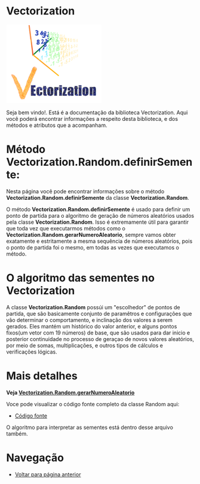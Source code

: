 # Vectorization
![Logo do projeto](https://github.com/WilliamJardim/Vectorization/blob/main/imagens/logo256x256.png)

Seja bem vindo!. Está é a documentação da biblioteca Vectorization.
Aqui você poderá encontrar informações a respeito desta biblioteca, e dos métodos e atributos que a acompanham.

# Método Vectorization.Random.definirSemente:
Nesta página você pode encontrar informações sobre o método **Vectorization.Random.definirSemente** da classe **Vectorization.Random**.

O método **Vectorization.Random.definirSemente** é usado para definir um ponto de partida para o algoritmo de geração de números aleatórios usados pela classe **Vectorization.Random**. Isso é extremamente útil para garantir que toda vez que executarmos métodos como o **Vectorization.Random.gerarNumeroAleatorio**, sempre vamos obter exatamente e estritamente a mesma sequência de números aleatórios, pois o ponto de partida foi o mesmo, em todas as vezes que executamos o método.

# O algoritmo das sementes no Vectorization
A classe **Vectorization.Random** possúi um "escolhedor" de pontos de partida, que são basicamente conjunto de paramêtros e configurações que vão determinar o comportamento, e inclinação dos valores a serem gerados. Eles mantém um histórico do valor anterior, e alguns pontos fixos(um vetor com 19 números) de base, que são usados para dar inicio e posterior continuidade no processo de geraçao de novos valores aleatórios, por meio de somas, multiplicações, e outros tipos de cálculos e verificações lógicas.

# Mais detalhes
**Veja [Vectorization.Random.gerarNumeroAleatorio](GerarNumeroAleatorio/page.md)**

Voce pode visualizar o código fonte completo da classe Random aqui:
* [Código fonte](https://github.com/WilliamJardim/Vectorization/blob/main/src/Random.js)

O algoritmo para interpretar as sementes está dentro desse arquivo também.

# Navegação
* [Voltar para página anterior](../page.md)